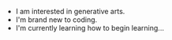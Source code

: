 - I am interested in generative arts.
- I'm brand new to coding.
- I'm currently learning how to begin learning...
<!---
Grytzz/Grytzz is a ✨ special ✨ repository because its `README.md` (this file) appears on your GitHub profile.
You can click the Preview link to take a look at your changes.
--->
